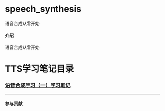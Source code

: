 # speech_synthesis
语音合成从零开始
#### 介绍
语音合成从零开始

# **TTS学习笔记目录** #
### [语音合成学习（一）学习笔记](https://gitee.com/ALin_995/speechsynthesis-001/blob/master/TTS学习笔记/语音合成.md) ###



***

#### 参与贡献

